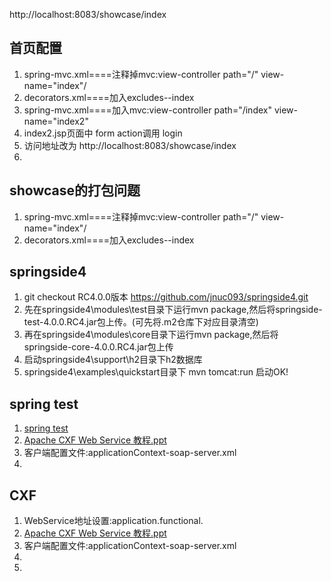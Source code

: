 http://localhost:8083/showcase/index

## 首页配置
1. spring-mvc.xml====注释掉mvc:view-controller path="/" view-name="index"/
2. decorators.xml====加入excludes--index
3. spring-mvc.xml====加入mvc:view-controller path="/index" view-name="index2"
4. index2.jsp页面中 form action调用 login
5. 访问地址改为 http://localhost:8083/showcase/index
6. 

## showcase的打包问题
1. spring-mvc.xml====注释掉mvc:view-controller path="/" view-name="index"/
2. decorators.xml====加入excludes--index



## springside4
1. git checkout RC4.0.0版本 https://github.com/jnuc093/springside4.git
2. 先在springside4\modules\test目录下运行mvn package,然后将springside-test-4.0.0.RC4.jar包上传。(可先将.m2仓库下对应目录清空)
3. 再在springside4\modules\core目录下运行mvn package,然后将springside-core-4.0.0.RC4.jar包上传
4. 启动springside4\support\h2目录下h2数据库
5. springside4\examples\quickstart目录下 mvn tomcat:run 启动OK!

## spring test
1. [spring test](http://blog.springsource.org/2012/11/07/spring-framework-3-2-rc1-new-testing-features/)
2. [Apache CXF Web Service 教程.ppt](http://blog.springsource.org/2012/11/07/spring-framework-3-2-rc1-new-testing-features/)
3. 客户端配置文件:applicationContext-soap-server.xml
4. 

## CXF
1. WebService地址设置:application.functional.
2. [Apache CXF Web Service 教程.ppt](http://www.open-open.com/doc/view/031c0c40b42943ce85acac6278a68987)
3. 客户端配置文件:applicationContext-soap-server.xml
4. 
5. 
